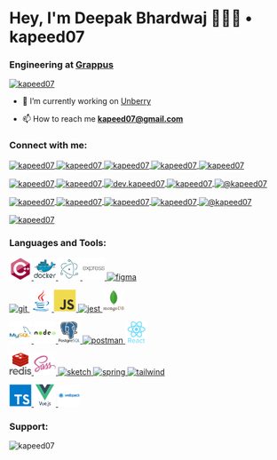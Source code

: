 <h1 align="left">Hey, I'm Deepak Bhardwaj 👨🏻‍💻 • kapeed07</h1>
<h3 align="left">Engineering at <a href="https://grappus.com" target="blank">Grappus</a></h3>

<p align="left"> <a href="https://twitter.com/kapeed07" target="blank"><img src="https://img.shields.io/twitter/follow/kapeed07?logo=twitter&style=for-the-badge" alt="kapeed07" /></a> </p>

- 🔭 I’m currently working on [Unberry](https://unberry.com/)

- 📫 How to reach me **kapeed07@gmail.com**

<h3 align="left">Connect with me:</h3>
<p align="left">
    <a href="https://codepen.io/kapeed07" target="blank">
        <img align="center" src="https://raw.githubusercontent.com/rahuldkjain/github-profile-readme-generator/master/src/images/icons/Social/codepen.svg" alt="kapeed07" height="30" width="40" />
    </a>
    <a href="https://dev.to/kapeed07" target="blank">
        <img align="center" src="https://cdn.jsdelivr.net/npm/simple-icons@3.0.1/icons/dev-dot-to.svg" alt="kapeed07" height="30" width="40" />
    </a>
    <a href="https://twitter.com/kapeed07" target="blank">
        <img align="center" src="https://raw.githubusercontent.com/rahuldkjain/github-profile-readme-generator/master/src/images/icons/Social/twitter.svg" alt="kapeed07" height="30" width="40" />
    </a>
    <a href="https://linkedin.com/in/kapeed07" target="blank">
        <img align="center" src="https://raw.githubusercontent.com/rahuldkjain/github-profile-readme-generator/master/src/images/icons/Social/linked-in-alt.svg" alt="kapeed07" height="30" width="40" />
    </a>
    <a href="https://stackoverflow.com/users/kapeed07" target="blank">
        <img align="center" src="https://raw.githubusercontent.com/rahuldkjain/github-profile-readme-generator/master/src/images/icons/Social/stack-overflow.svg" alt="kapeed07" height="30" width="40" />
    </a>
</p>
<p align="left">
    <a href="https://codesandbox.com/kapeed07" target="blank">
        <img align="center" src="https://cdn.jsdelivr.net/npm/simple-icons@3.0.1/icons/codesandbox.svg" alt="kapeed07" height="30" width="40" />
    </a>
    <a href="https://fb.com/kapeed07" target="blank">
        <img align="center" src="https://raw.githubusercontent.com/rahuldkjain/github-profile-readme-generator/master/src/images/icons/Social/facebook.svg" alt="kapeed07" height="30" width="40" />
    </a>
    <a href="https://instagram.com/dev.kapeed07" target="blank">
        <img align="center" src="https://raw.githubusercontent.com/rahuldkjain/github-profile-readme-generator/master/src/images/icons/Social/instagram.svg" alt="dev.kapeed07" height="30" width="40" />
    </a>
    <a href="https://dribbble.com/kapeed07" target="blank">
        <img align="center" src="https://raw.githubusercontent.com/rahuldkjain/github-profile-readme-generator/master/src/images/icons/Social/dribbble.svg" alt="kapeed07" height="30" width="40" />
    </a>
    <a href="https://medium.com/@kapeed07" target="blank">
        <img align="center" src="https://raw.githubusercontent.com/rahuldkjain/github-profile-readme-generator/master/src/images/icons/Social/medium.svg" alt="@kapeed07" height="30" width="40" />
    </a>
</p>
<p align="left">
    <a href="https://www.codechef.com/users/kapeed07" target="blank">
        <img align="center" src="https://cdn.jsdelivr.net/npm/simple-icons@3.1.0/icons/codechef.svg" alt="kapeed07" height="30" width="40" />
    </a>
    <a href="https://www.hackerrank.com/kapeed07" target="blank">
        <img align="center" src="https://raw.githubusercontent.com/rahuldkjain/github-profile-readme-generator/master/src/images/icons/Social/hackerrank.svg" alt="kapeed07" height="30" width="40" />
    </a>
    <a href="https://codeforces.com/profile/kapeed07" target="blank">
        <img align="center" src="https://cdn.jsdelivr.net/npm/simple-icons@3.0.1/icons/codeforces.svg" alt="kapeed07" height="30" width="40" />
    </a>
    <a href="https://www.leetcode.com/kapeed07" target="blank">
        <img align="center" src="https://raw.githubusercontent.com/rahuldkjain/github-profile-readme-generator/master/src/images/icons/Social/leet-code.svg" alt="kapeed07" height="30" width="40" />
    </a>
    <a href="https://www.hackerearth.com/@kapeed07" target="blank">
        <img align="center" src="https://raw.githubusercontent.com/rahuldkjain/github-profile-readme-generator/master/src/images/icons/Social/hackerearth.svg" alt="@kapeed07" height="30" width="40" />
    </a>
</p>
<p align="left">
    <a href="https://www.topcoder.com/members/kapeed07" target="blank">
        <img align="center" src="https://cdn.jsdelivr.net/npm/simple-icons@3.0.1/icons/topcoder.svg" alt="kapeed07" height="30" width="40" />
    </a>
</p>

<h3 align="left">Languages and Tools:</h3>
<p align="left">
    <a href="https://www.w3schools.com/cpp/" target="_blank">
        <img src="https://raw.githubusercontent.com/devicons/devicon/master/icons/cplusplus/cplusplus-original.svg" alt="cplusplus" width="40" height="40"/>
    </a>
    <a href="https://www.docker.com/" target="_blank">
        <img src="https://raw.githubusercontent.com/devicons/devicon/master/icons/docker/docker-original-wordmark.svg" alt="docker" width="40" height="40"/>
    </a>
    <a href="https://www.electronjs.org" target="_blank">
        <img src="https://raw.githubusercontent.com/devicons/devicon/master/icons/electron/electron-original.svg" alt="electron" width="40" height="40"/>
    </a>
    <a href="https://expressjs.com" target="_blank">
        <img src="https://raw.githubusercontent.com/devicons/devicon/master/icons/express/express-original-wordmark.svg" alt="express" width="40" height="40"/>
    </a>
    <a href="https://www.figma.com/" target="_blank">
        <img src="https://www.vectorlogo.zone/logos/figma/figma-icon.svg" alt="figma" width="40" height="40"/>
    </a>
</p>
<p align="left">
    <a href="https://git-scm.com/" target="_blank">
        <img src="https://www.vectorlogo.zone/logos/git-scm/git-scm-icon.svg" alt="git" width="40" height="40"/>
    </a>
    <a href="https://www.java.com" target="_blank">
        <img src="https://raw.githubusercontent.com/devicons/devicon/master/icons/java/java-original.svg" alt="java" width="40" height="40"/>
    </a>
    <a href="https://developer.mozilla.org/en-US/docs/Web/JavaScript" target="_blank">
        <img src="https://raw.githubusercontent.com/devicons/devicon/master/icons/javascript/javascript-original.svg" alt="javascript" width="40" height="40"/>
    </a>
    <a href="https://jestjs.io" target="_blank">
        <img src="https://www.vectorlogo.zone/logos/jestjsio/jestjsio-icon.svg" alt="jest" width="40" height="40"/>
    </a>
    <a href="https://www.mongodb.com/" target="_blank">
        <img src="https://raw.githubusercontent.com/devicons/devicon/master/icons/mongodb/mongodb-original-wordmark.svg" alt="mongodb" width="40" height="40"/>
    </a>
</p>
<p align="left">
    <a href="https://www.mysql.com/" target="_blank">
        <img src="https://raw.githubusercontent.com/devicons/devicon/master/icons/mysql/mysql-original-wordmark.svg" alt="mysql" width="40" height="40"/>
    </a>
    <a href="https://nodejs.org" target="_blank">
        <img src="https://raw.githubusercontent.com/devicons/devicon/master/icons/nodejs/nodejs-original-wordmark.svg" alt="nodejs" width="40" height="40"/>
    </a>
    <a href="https://www.postgresql.org" target="_blank">
        <img src="https://raw.githubusercontent.com/devicons/devicon/master/icons/postgresql/postgresql-original-wordmark.svg" alt="postgresql" width="40" height="40"/>
    </a>
    <a href="https://postman.com" target="_blank">
        <img src="https://www.vectorlogo.zone/logos/getpostman/getpostman-icon.svg" alt="postman" width="40" height="40"/>
    </a>
    <a href="https://reactjs.org/" target="_blank">
        <img src="https://raw.githubusercontent.com/devicons/devicon/master/icons/react/react-original-wordmark.svg" alt="react" width="40" height="40"/>
    </a>
</p>
<p align="left">
    <a href="https://redis.io" target="_blank">
        <img src="https://raw.githubusercontent.com/devicons/devicon/master/icons/redis/redis-original-wordmark.svg" alt="redis" width="40" height="40"/>
    </a>
    <a href="https://sass-lang.com" target="_blank">
        <img src="https://raw.githubusercontent.com/devicons/devicon/master/icons/sass/sass-original.svg" alt="sass" width="40" height="40"/>
    </a>
    <a href="https://www.sketch.com/" target="_blank">
        <img src="https://www.vectorlogo.zone/logos/sketchapp/sketchapp-icon.svg" alt="sketch" width="40" height="40"/>
    </a>
    <a href="https://spring.io/" target="_blank">
        <img src="https://www.vectorlogo.zone/logos/springio/springio-icon.svg" alt="spring" width="40" height="40"/>
    </a>
    <a href="https://tailwindcss.com/" target="_blank">
        <img src="https://www.vectorlogo.zone/logos/tailwindcss/tailwindcss-icon.svg" alt="tailwind" width="40" height="40"/>
    </a>
</p>
<p align="left">
    <a href="https://www.typescriptlang.org/" target="_blank">
        <img src="https://raw.githubusercontent.com/devicons/devicon/master/icons/typescript/typescript-original.svg" alt="typescript" width="40" height="40"/>
    </a>
    <a href="https://vuejs.org/" target="_blank">
        <img src="https://raw.githubusercontent.com/devicons/devicon/master/icons/vuejs/vuejs-original-wordmark.svg" alt="vuejs" width="40" height="40"/>
    </a>
    <a href="https://webpack.js.org" target="_blank">
        <img src="https://raw.githubusercontent.com/devicons/devicon/d00d0969292a6569d45b06d3f350f463a0107b0d/icons/webpack/webpack-original-wordmark.svg" alt="webpack" width="40" height="40"/> </a>
</p>

<h3 align="left">Support:</h3>
<p><a href="https://www.buymeacoffee.com/kapeed07"> <img align="left" src="https://cdn.buymeacoffee.com/buttons/v2/default-yellow.png" height="50" width="210" alt="kapeed07" /></a></p>

